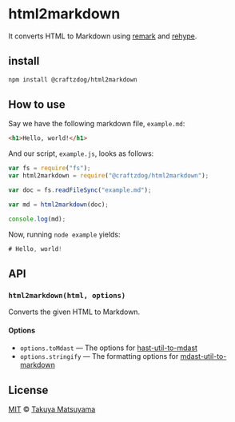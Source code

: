 # html2markdown

It converts HTML to Markdown using [remark][] and [rehype][].

## install

```sh
npm install @craftzdog/html2markdown
```

## How to use

Say we have the following markdown file, `example.md`:

```markdown
<h1>Hello, world!</h1>
```

And our script, `example.js`, looks as follows:

```js
var fs = require("fs");
var html2markdown = require("@craftzdog/html2markdown");

var doc = fs.readFileSync("example.md");

var md = html2markdown(doc);

console.log(md);
```

Now, running `node example` yields:

```js
# Hello, world!
```

## API

### `html2markdown(html, options)`

Converts the given HTML to Markdown.

#### Options

- `options.toMdast` — The options for [hast-util-to-mdast][]
- `options.stringify` — The formatting options for [mdast-util-to-markdown][]

## License

[MIT][license] © [Takuya Matsuyama][author]

[remark]: https://github.com/remarkjs/remark
[rehype]: https://github.com/rehypejs/rehype
[hast-util-to-mdast]: https://github.com/syntax-tree/hast-util-to-mdast
[mdast-util-to-markdown]: https://github.com/syntax-tree/mdast-util-to-markdown#formatting-options
[license]: LICENSE
[author]: https://www.craftz.dog/

